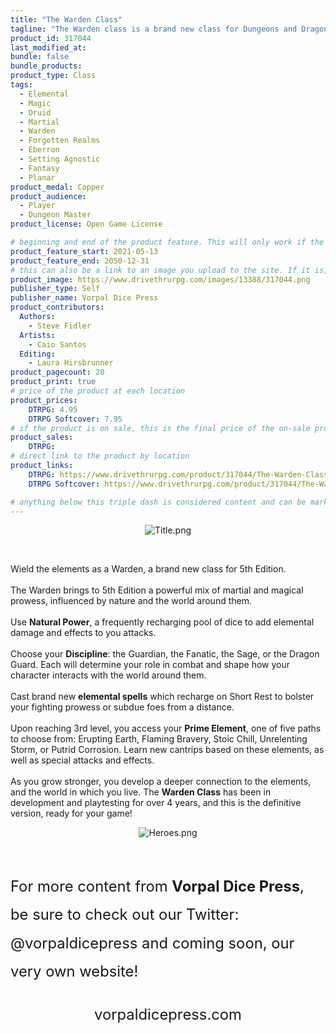 ```yaml
---
title: "The Warden Class"
tagline: "The Warden class is a brand new class for Dungeons and Dragons 5th Edition, combining elemental magic and martial prowess!"
product_id: 317044
last_modified_at:
bundle: false
bundle_products:
product_type: Class
tags:
  - Elemental
  - Magic
  - Druid
  - Martial
  - Warden
  - Forgotten Realms
  - Eberron
  - Setting Agnostic
  - Fantasy
  - Planar
product_medal: Copper
product_audience:
  - Player
  - Dungeon Master
product_license: Open Game License

# beginning and end of the product feature. This will only work if the site is updated within several weeks of when the feature is supposed to happen. Making a new post counts as updating.
product_feature_start: 2021-05-13
product_feature_end: 2050-12-31
# this can also be a link to an image you upload to the site. If it is, it must start with a "/" or be a full link
product_image: https://www.drivethrurpg.com/images/13388/317044.png
publisher_type: Self
publisher_name: Vorpal Dice Press
product_contributors:
  Authors:
    - Steve Fidler
  Artists:
    - Caio Santos
  Editing:
    - Laura Hirsbrunner
product_pagecount: 20
product_print: true
# price of the product at each location
product_prices:
    DTRPG: 4.95
    DTRPG Softcover: 7.95
# if the product is on sale, this is the final price of the on-sale product for each location that it is on sale. The sales % will be calculated and displayed based on the difference between product_prices and product_sales
product_sales:
    DTRPG:
# direct link to the product by location
product_links:
    DTRPG: https://www.drivethrurpg.com/product/317044/The-Warden-Class-5e?affiliate_id=1713687
    DTRPG Softcover: https://www.drivethrurpg.com/product/317044/The-Warden-Class-5e?affiliate_id=1713687

# anything below this triple dash is considered content and can be markup or html. It should be fully HTML compatible as long as your tags are formatted correctly.
---
```


<div>
  <p style="text-align: center;"><img src="https://www.drivethrurpg.com/images/13388/_product_images/317044/Title.png" alt="Title.png" /></p>
  <br />
  <p>Wield the elements as a Warden, a brand new class for 5th Edition.<br /><br /> The Warden brings to 5th Edition a powerful mix of martial and magical prowess, influenced by nature
    and the world around them. <br /><br /> Use <b>Natural Power</b>, a frequently recharging pool of dice to add elemental damage and effects to you attacks. <br /><br /> Choose your <b>Discipline</b>: the Guardian, the Fanatic, the Sage, or the
    Dragon Guard. Each will determine your role in combat and shape how your character interacts with the world around them. <br /><br /> Cast brand new <b>elemental spells</b> which recharge on Short Rest to bolster your fighting prowess or subdue
    foes from a distance. <br /><br /> Upon reaching 3rd level, you access your <b>Prime Element</b>, one of five paths to choose from: Erupting Earth, Flaming Bravery, Stoic Chill, Unrelenting Storm, or Putrid Corrosion. Learn new cantrips based on
    these elements, as well as special attacks and effects. <br /><br /> As you grow stronger, you develop a deeper connection to the elements, and the world in which you live. The <b>Warden Class</b> has been in development and playtesting for over
    4 years, and this is the definitive version, ready for your game!</p>
  <p style="text-align: center;"><img src="https://www.drivethrurpg.com/images/13388/_product_images/317044/Heroes.png" alt="Heroes.png" /></p>
  <br />
  <p style="text-align: left; font-size: 1.7em; line-height: 1.9em;">For more content from <b>Vorpal Dice Press</b>, be sure to check out our Twitter: <a>@vorpaldicepress</a> and coming soon, our very own website!</p>
  <p style="text-align: center; font-size: 1.7em; line-height: 1.9em;"><a>vorpaldicepress.com</a></p>
</div>
